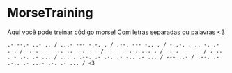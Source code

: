 # MorseTraining
Aqui você pode treinar código morse! Com letras separadas ou palavras <3

`.- --.- ..- .. / ...- --- -.-. . / .--. --- -.. . / - .-. . .. -. .- .-. / -.-. --- -.. .. --. --- / -- --- .-. ... . / -.-. --- -- / .-.. . - .-. .- ... / ... . .--. .- .-. .- -.. .- ... / --- ..- / .--. .- .-.. .- ...- .-. .- ... / <3`
